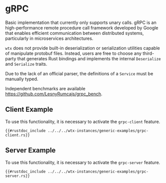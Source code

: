 # gRPC

Basic implementation that currently only supports unary calls. gRPC is an high-performance remote procedure call framework developed by Google that enables efficient communication between distributed systems, particularly in microservices architectures.

`wtx` does not provide built-in deserialization or serialization utilities capable of manipulate protobuf files. Instead, users are free to choose any third-party that generates Rust bindings and implements the internal `Deserialize` and `Serialize` traits.

Due to the lack of an official parser, the definitions of a `Service` must be manually typed.

Independent benchmarks are available <https://github.com/LesnyRumcajs/grpc_bench>.

## Client Example

To use this functionality, it is necessary to activate the `grpc-client` feature.

```rust,edition2024,no_run
{{#rustdoc_include ../../../wtx-instances/generic-examples/grpc-client.rs}}
```

## Server Example

To use this functionality, it is necessary to activate the `grpc-server` feature.

```rust,edition2024,no_run
{{#rustdoc_include ../../../wtx-instances/generic-examples/grpc-server.rs}}
```
